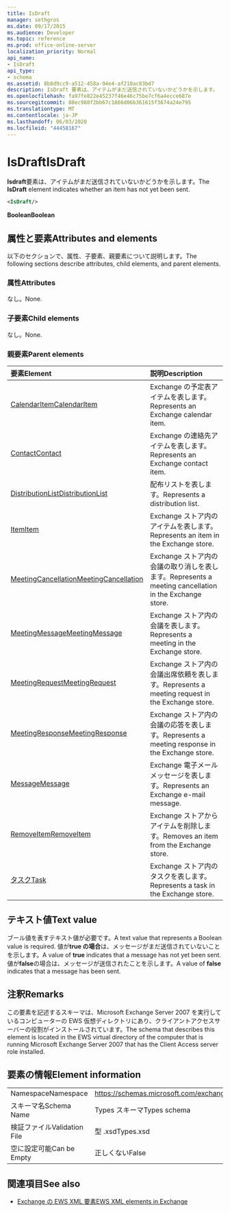 ```yaml
---
title: IsDraft
manager: sethgros
ms.date: 09/17/2015
ms.audience: Developer
ms.topic: reference
ms.prod: office-online-server
localization_priority: Normal
api_name:
- IsDraft
api_type:
- schema
ms.assetid: 8b8d9cc9-a512-458a-94e4-af210ac83bd7
description: IsDraft 要素は、アイテムがまだ送信されていないかどうかを示します。
ms.openlocfilehash: fa97fe822e45237f46e46c75be7cf6a4ecce687e
ms.sourcegitcommit: 88ec988f2bb67c1866d06b361615f3674a24e795
ms.translationtype: MT
ms.contentlocale: ja-JP
ms.lasthandoff: 06/03/2020
ms.locfileid: "44458167"
---
```

# <a name="isdraft"></a><span data-ttu-id="3dbbb-103">IsDraft</span><span class="sxs-lookup"><span data-stu-id="3dbbb-103">IsDraft</span></span>

<span data-ttu-id="3dbbb-104">**Isdraft**要素は、アイテムがまだ送信されていないかどうかを示します。</span><span class="sxs-lookup"><span data-stu-id="3dbbb-104">The **IsDraft** element indicates whether an item has not yet been sent.</span></span> 
  
```xml
<IsDraft/>
```

 <span data-ttu-id="3dbbb-105">**Boolean**</span><span class="sxs-lookup"><span data-stu-id="3dbbb-105">**Boolean**</span></span>
## <a name="attributes-and-elements"></a><span data-ttu-id="3dbbb-106">属性と要素</span><span class="sxs-lookup"><span data-stu-id="3dbbb-106">Attributes and elements</span></span>

<span data-ttu-id="3dbbb-107">以下のセクションで、属性、子要素、親要素について説明します。</span><span class="sxs-lookup"><span data-stu-id="3dbbb-107">The following sections describe attributes, child elements, and parent elements.</span></span>
  
### <a name="attributes"></a><span data-ttu-id="3dbbb-108">属性</span><span class="sxs-lookup"><span data-stu-id="3dbbb-108">Attributes</span></span>

<span data-ttu-id="3dbbb-109">なし。</span><span class="sxs-lookup"><span data-stu-id="3dbbb-109">None.</span></span>
  
### <a name="child-elements"></a><span data-ttu-id="3dbbb-110">子要素</span><span class="sxs-lookup"><span data-stu-id="3dbbb-110">Child elements</span></span>

<span data-ttu-id="3dbbb-111">なし。</span><span class="sxs-lookup"><span data-stu-id="3dbbb-111">None.</span></span>
  
### <a name="parent-elements"></a><span data-ttu-id="3dbbb-112">親要素</span><span class="sxs-lookup"><span data-stu-id="3dbbb-112">Parent elements</span></span>

|<span data-ttu-id="3dbbb-113">**要素**</span><span class="sxs-lookup"><span data-stu-id="3dbbb-113">**Element**</span></span>|<span data-ttu-id="3dbbb-114">**説明**</span><span class="sxs-lookup"><span data-stu-id="3dbbb-114">**Description**</span></span>|
|:-----|:-----|
|[<span data-ttu-id="3dbbb-115">CalendarItem</span><span class="sxs-lookup"><span data-stu-id="3dbbb-115">CalendarItem</span></span>](calendaritem.md) <br/> |<span data-ttu-id="3dbbb-116">Exchange の予定表アイテムを表します。</span><span class="sxs-lookup"><span data-stu-id="3dbbb-116">Represents an Exchange calendar item.</span></span>  <br/> |
|[<span data-ttu-id="3dbbb-117">Contact</span><span class="sxs-lookup"><span data-stu-id="3dbbb-117">Contact</span></span>](contact.md) <br/> |<span data-ttu-id="3dbbb-118">Exchange の連絡先アイテムを表します。</span><span class="sxs-lookup"><span data-stu-id="3dbbb-118">Represents an Exchange contact item.</span></span>  <br/> |
|[<span data-ttu-id="3dbbb-119">DistributionList</span><span class="sxs-lookup"><span data-stu-id="3dbbb-119">DistributionList</span></span>](distributionlist.md) <br/> |<span data-ttu-id="3dbbb-120">配布リストを表します。</span><span class="sxs-lookup"><span data-stu-id="3dbbb-120">Represents a distribution list.</span></span>  <br/> |
|[<span data-ttu-id="3dbbb-121">Item</span><span class="sxs-lookup"><span data-stu-id="3dbbb-121">Item</span></span>](item.md) <br/> |<span data-ttu-id="3dbbb-122">Exchange ストア内のアイテムを表します。</span><span class="sxs-lookup"><span data-stu-id="3dbbb-122">Represents an item in the Exchange store.</span></span>  <br/> |
|[<span data-ttu-id="3dbbb-123">MeetingCancellation</span><span class="sxs-lookup"><span data-stu-id="3dbbb-123">MeetingCancellation</span></span>](meetingcancellation.md) <br/> |<span data-ttu-id="3dbbb-124">Exchange ストア内の会議の取り消しを表します。</span><span class="sxs-lookup"><span data-stu-id="3dbbb-124">Represents a meeting cancellation in the Exchange store.</span></span>  <br/> |
|[<span data-ttu-id="3dbbb-125">MeetingMessage</span><span class="sxs-lookup"><span data-stu-id="3dbbb-125">MeetingMessage</span></span>](meetingmessage.md) <br/> |<span data-ttu-id="3dbbb-126">Exchange ストア内の会議を表します。</span><span class="sxs-lookup"><span data-stu-id="3dbbb-126">Represents a meeting in the Exchange store.</span></span>  <br/> |
|[<span data-ttu-id="3dbbb-127">MeetingRequest</span><span class="sxs-lookup"><span data-stu-id="3dbbb-127">MeetingRequest</span></span>](meetingrequest.md) <br/> |<span data-ttu-id="3dbbb-128">Exchange ストア内の会議出席依頼を表します。</span><span class="sxs-lookup"><span data-stu-id="3dbbb-128">Represents a meeting request in the Exchange store.</span></span>  <br/> |
|[<span data-ttu-id="3dbbb-129">MeetingResponse</span><span class="sxs-lookup"><span data-stu-id="3dbbb-129">MeetingResponse</span></span>](meetingresponse.md) <br/> |<span data-ttu-id="3dbbb-130">Exchange ストア内の会議の応答を表します。</span><span class="sxs-lookup"><span data-stu-id="3dbbb-130">Represents a meeting response in the Exchange store.</span></span>  <br/> |
|[<span data-ttu-id="3dbbb-131">Message</span><span class="sxs-lookup"><span data-stu-id="3dbbb-131">Message</span></span>](message-ex15websvcsotherref.md) <br/> |<span data-ttu-id="3dbbb-132">Exchange 電子メールメッセージを表します。</span><span class="sxs-lookup"><span data-stu-id="3dbbb-132">Represents an Exchange e-mail message.</span></span>  <br/> |
|[<span data-ttu-id="3dbbb-133">RemoveItem</span><span class="sxs-lookup"><span data-stu-id="3dbbb-133">RemoveItem</span></span>](removeitem.md) <br/> |<span data-ttu-id="3dbbb-134">Exchange ストアからアイテムを削除します。</span><span class="sxs-lookup"><span data-stu-id="3dbbb-134">Removes an item from the Exchange store.</span></span>  <br/> |
|[<span data-ttu-id="3dbbb-135">タスク</span><span class="sxs-lookup"><span data-stu-id="3dbbb-135">Task</span></span>](task.md) <br/> |<span data-ttu-id="3dbbb-136">Exchange ストア内のタスクを表します。</span><span class="sxs-lookup"><span data-stu-id="3dbbb-136">Represents a task in the Exchange store.</span></span>  <br/> |
   
## <a name="text-value"></a><span data-ttu-id="3dbbb-137">テキスト値</span><span class="sxs-lookup"><span data-stu-id="3dbbb-137">Text value</span></span>

<span data-ttu-id="3dbbb-138">ブール値を表すテキスト値が必要です。</span><span class="sxs-lookup"><span data-stu-id="3dbbb-138">A text value that represents a Boolean value is required.</span></span> <span data-ttu-id="3dbbb-139">値が**true の場合**は、メッセージがまだ送信されていないことを示します。</span><span class="sxs-lookup"><span data-stu-id="3dbbb-139">A value of **true** indicates that a message has not yet been sent.</span></span> <span data-ttu-id="3dbbb-140">値が**false**の場合は、メッセージが送信されたことを示します。</span><span class="sxs-lookup"><span data-stu-id="3dbbb-140">A value of **false** indicates that a message has been sent.</span></span> 
  
## <a name="remarks"></a><span data-ttu-id="3dbbb-141">注釈</span><span class="sxs-lookup"><span data-stu-id="3dbbb-141">Remarks</span></span>

<span data-ttu-id="3dbbb-142">この要素を記述するスキーマは、Microsoft Exchange Server 2007 を実行しているコンピューターの EWS 仮想ディレクトリにあり、クライアントアクセスサーバーの役割がインストールされています。</span><span class="sxs-lookup"><span data-stu-id="3dbbb-142">The schema that describes this element is located in the EWS virtual directory of the computer that is running Microsoft Exchange Server 2007 that has the Client Access server role installed.</span></span>
  
## <a name="element-information"></a><span data-ttu-id="3dbbb-143">要素の情報</span><span class="sxs-lookup"><span data-stu-id="3dbbb-143">Element information</span></span>

|||
|:-----|:-----|
|<span data-ttu-id="3dbbb-144">Namespace</span><span class="sxs-lookup"><span data-stu-id="3dbbb-144">Namespace</span></span>  <br/> |https://schemas.microsoft.com/exchange/services/2006/types  <br/> |
|<span data-ttu-id="3dbbb-145">スキーマ名</span><span class="sxs-lookup"><span data-stu-id="3dbbb-145">Schema Name</span></span>  <br/> |<span data-ttu-id="3dbbb-146">Types スキーマ</span><span class="sxs-lookup"><span data-stu-id="3dbbb-146">Types schema</span></span>  <br/> |
|<span data-ttu-id="3dbbb-147">検証ファイル</span><span class="sxs-lookup"><span data-stu-id="3dbbb-147">Validation File</span></span>  <br/> |<span data-ttu-id="3dbbb-148">型 .xsd</span><span class="sxs-lookup"><span data-stu-id="3dbbb-148">Types.xsd</span></span>  <br/> |
|<span data-ttu-id="3dbbb-149">空に設定可能</span><span class="sxs-lookup"><span data-stu-id="3dbbb-149">Can be Empty</span></span>  <br/> |<span data-ttu-id="3dbbb-150">正しくない</span><span class="sxs-lookup"><span data-stu-id="3dbbb-150">False</span></span>  <br/> |
   
## <a name="see-also"></a><span data-ttu-id="3dbbb-151">関連項目</span><span class="sxs-lookup"><span data-stu-id="3dbbb-151">See also</span></span>



- [<span data-ttu-id="3dbbb-152">Exchange の EWS XML 要素</span><span class="sxs-lookup"><span data-stu-id="3dbbb-152">EWS XML elements in Exchange</span></span>](ews-xml-elements-in-exchange.md)

